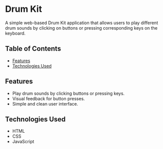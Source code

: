 # Drum Kit

A simple web-based Drum Kit application that allows users to play different drum sounds by clicking on buttons or pressing corresponding keys on the keyboard.

## Table of Contents
- [Features](#features)
- [Technologies Used](#technologies-used)
 
## Features
- Play drum sounds by clicking buttons or pressing keys.
- Visual feedback for button presses.
- Simple and clean user interface.

## Technologies Used
- HTML
- CSS
- JavaScript

